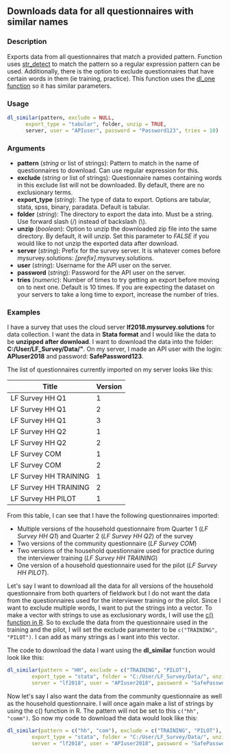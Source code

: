 ## Downloads data for all questionnaires with similar names

### Description
Exports data from all questionnaires that match a provided pattern. Function uses [str_detect](https://www.rdocumentation.org/packages/stringr/versions/1.3.1/topics/str_detect) to match the pattern so a regular expression pattern can be used. Additionally, there is the option to exclude questionnaires that have certain words in them (ie training, practice). This function uses the [dl_one function](dl_one.md) so it has similar parameters. 

### Usage
```R
dl_similar(pattern, exclude = NULL, 
      export_type = "tabular", folder, unzip = TRUE, 
      server, user = "APIuser", password = "Password123", tries = 10)
```

### Arguments
* **pattern** (*string* or list of strings): Pattern to match in the name of questionnaires to download. Can use regular expression for this.
* **exclude** (*string* or list of strings): Questionnaire names containing words in this exclude list will not be downloaded. By default, there are no exclusionary terms.
* **export_type** (*string*): The type of data to export. Options are tabular, stata, spss, binary, paradata. Default is tabular.
* **folder** (*string*): The directory to export the data into. Must be a string. Use forward slash (/) instead of backslash (\\).
* **unzip** (*boolean*):  Option to unzip the downloaded zip file into the same directory. By default, it will unzip. Set this parameter to *FALSE* if you would like to not unzip the exported data after download.
* **server** (*string*): Prefix for the survey server. It is whatever comes before mysurvey.solutions: *[prefix]*.mysurvey.solutions.
* **user** (*string*): Username for the API user on the server.
* **password** (*string*): Password for the API user on the server.
* **tries** (*numeric*): Number of times to try getting an export before moving on to next one. Default is 10 times. If you are expecting the dataset on your servers to take a long time to export, increase the number of tries.


### Examples
I have a survey that uses the cloud server **lf2018.mysurvey.solutions** for data collection. I want the data in **Stata format** and I would like the data to be **unzipped after download**. I want to download the data into the folder: **C:/User/LF_Survey/Data/"**. On my server, I made an API user with the login: **APIuser2018** and password: **SafePassword123**. 

The list of questionnaires currently imported on my server looks like this:

| Title        | Version      |
| ------------- |-------------|
| LF Survey HH Q1    | 1 |
| LF Survey HH Q1    | 2 |
| LF Survey HH Q1    | 3 |
| LF Survey HH Q2    | 1 |
| LF Survey HH Q2    | 2 |
| LF Survey COM      | 1 |
| LF Survey COM      | 2 |
| LF Survey HH TRAINING      | 1 |
| LF Survey HH TRAINING     | 2 |
| LF Survey HH PILOT     | 1 |

From this table, I can see that I have the following questionnaires imported: 
* Multiple versions of the household questionnaire from Quarter 1 (*LF Survey HH Q1*) and Quarter 2 (*LF Survey HH Q2*) of the survey
* Two versions of the community questionnaire (*LF Survey COM*)
* Two versions of the household questionnaire used for practice during the interviewer training (*LF Survey HH TRAINING*)
* One version of a household questionnaire used for the pilot (*LF Survey HH PILOT*).

Let's say I want to download all the data for all versions of the household questionnaire from both quarters of fieldwork but I do not want the data from the questionnaires used for the interviewer training or the pilot. Since I want to exclude multiple words, I want to put the strings into a vector. To make a vector with strings to use as exclusionary words, I will use the [c() function in R](http://www.r-tutor.com/r-introduction/vector). So to exclude the data from the questionnaire used in the training and the pilot, I will set the exclude paramenter to be `c("TRAINING", "PILOT")`. I can add as many strings as I want into this vector. 

The code to download the data I want using the **dl_similar** function would look like this:

```R
dl_similar(pattern = "HH", exclude = c("TRAINING", "PILOT"), 
        export_type = "stata", folder = "C:/User/LF_Survey/Data/", unzip = TRUE, 
        server = "lf2018", user = "APIuser2018", password = "SafePassword123")
```

Now let's say I also want the data from the community questionnaire as well as the household questionnaire. I will once again make a list of strings by using the c() function in R. The pattern will not be set to this `c("hh", "comm")`. So now my code to download the data would look like this:
```R
dl_similar(pattern = c("hh", "com"), exclude = c("TRAINING", "PILOT"), 
        export_type = "stata", folder = "C:/User/LF_Survey/Data/", unzip = TRUE, 
        server = "lf2018", user = "APIuser2018", password = "SafePassword123")
```

